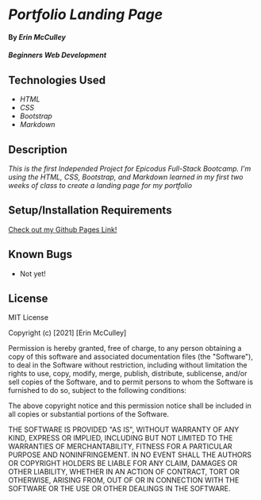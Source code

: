 # _Portfolio Landing Page_

#### By _**Erin McCulley**_

#### _Beginners Web Development_

## Technologies Used

* _HTML_
* _CSS_
* _Bootstrap_
* _Markdown_


## Description

_This is the first Independed Project for Epicodus Full-Stack Bootcamp. I'm using the HTML, CSS, Bootstrap, and Markdown learned in my first two weeks of class to create a landing page for my portfolio_

## Setup/Installation Requirements

[Check out my Github Pages Link!](https://ejmcculley.github.io/portfolio-landing/)

## Known Bugs

* Not yet!
## License
MIT License

Copyright (c) [2021] [Erin McCulley]

Permission is hereby granted, free of charge, to any person obtaining a copy
of this software and associated documentation files (the "Software"), to deal
in the Software without restriction, including without limitation the rights
to use, copy, modify, merge, publish, distribute, sublicense, and/or sell
copies of the Software, and to permit persons to whom the Software is
furnished to do so, subject to the following conditions:

The above copyright notice and this permission notice shall be included in all
copies or substantial portions of the Software.

THE SOFTWARE IS PROVIDED "AS IS", WITHOUT WARRANTY OF ANY KIND, EXPRESS OR
IMPLIED, INCLUDING BUT NOT LIMITED TO THE WARRANTIES OF MERCHANTABILITY,
FITNESS FOR A PARTICULAR PURPOSE AND NONINFRINGEMENT. IN NO EVENT SHALL THE
AUTHORS OR COPYRIGHT HOLDERS BE LIABLE FOR ANY CLAIM, DAMAGES OR OTHER
LIABILITY, WHETHER IN AN ACTION OF CONTRACT, TORT OR OTHERWISE, ARISING FROM,
OUT OF OR IN CONNECTION WITH THE SOFTWARE OR THE USE OR OTHER DEALINGS IN THE
SOFTWARE.